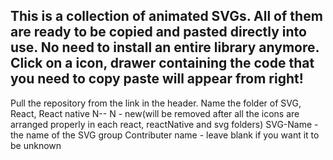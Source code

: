This is a collection of animated SVGs. 
All of them are ready to be copied and pasted directly 
into use. 
No need to install an entire library anymore. 
Click on a icon, drawer containing the code that you need to copy paste will appear from right!
----

Pull the repository from the link in the header. Name the folder of SVG, React, React native
N-<SVG-Name>-<Contributor-Name>
N - new(will be removed after all the icons are arranged properly in each react, reactNative and svg folders) 
SVG-Name - the name of the SVG group 
Contributer name - leave blank if you want it to be unknown 